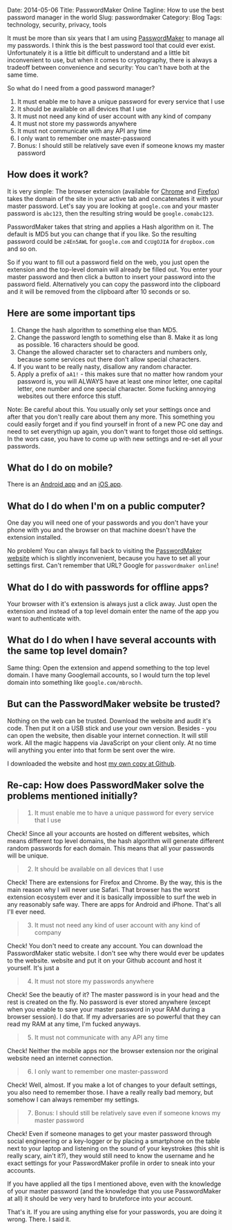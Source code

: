 Date: 2014-05-06
Title: PasswordMaker Online
Tagline: How to use the best password manager in the world
Slug: passwordmaker
Category: Blog
Tags: technology, security, privacy, tools

It must be more than six years that I am using
[PasswordMaker](http://www.passwordmaker.org/passwordmaker.html) to manage all
my passwords. I think this is the best password tool that could ever exist.
Unfortunately it is a little bit difficult to understand and a little bit
inconvenient to use, but when it comes to cryptography, there is always a
tradeoff between convenience and security: You can't have both at the same
time.

So what do I need from a good password manager?

1. It must enable me to have a unique password for every service that I use
2. It should be available on all devices that I use
3. It must not need any kind of user account with any kind of company
4. It must not store my passwords anywhere
5. It must not communicate with any API any time
6. I only want to remember one master-password
7. Bonus: I should still be relatively save even if someone knows my master password

## How does it work?

It is very simple: The browser extension (available for
[Chrome](https://chrome.google.com/webstore/detail/passwordmaker-pro/ocjkdaaapapjpmipmhiadedofjiokogj?hl=en)
and [Firefox](https://addons.mozilla.org/en-US/firefox/addon/passwordmaker/))
takes the domain of the site in your active tab and concatenates it with your
master password. Let's say you are looking at `google.com` and your master
password is `abc123`, then the resulting string would be
`google.comabc123`.

PasswordMaker takes that string and applies a Hash algorithm on it. The default
is MD5 but you can change that if you like. So the resulting password could be
`z4En5AWL` for `google.com` and `CcUgOJIA` for `dropbox.com` and so on.

So if you want to fill out a password field on the web, you just open the
extension and the top-level domain will already be filled out. You enter your
master password and then click a button to insert your password into the
password field. Alternatively you can copy the password into the clipboard and
it will be removed from the clipboard after 10 seconds or so.

## Here are some important tips

1. Change the hash algorithm to something else than MD5.
2. Change the password length to something else than 8. Make it as long as
   possible. 16 characters should be good.
3. Change the allowed character set to characters and numbers only, because
   some services out there don't allow special characters.
4. If you want to be really nasty, disallow any random character.
5. Apply a prefix of `aA1!` - this makes sure that no matter how random your
   password is, you will ALWAYS have at least one minor letter, one capital
   letter, one number and one special character. Some fucking annoying websites
   out there enforce this stuff.

Note: Be careful about this. You usually only set your settings once and after
that you don't really care about them any more. This something you could easily
forget and if you find yourself in front of a new PC one day and need to
set everythign up again, you don't want to forget those old settings. In the
wors case, you have to come up with new settings and re-set all your passwords.

## What do I do on mobile?

There is an [Android app](https://play.google.com/store/apps/details?id=org.passwordmaker.android)
and an [iOS app](https://itunes.apple.com/us/app/passwordmaker.org-password/id359001896?mt=8).

## What do I do when I'm on a public computer?

One day you will need one of your passwords and you don't have your phone with
you and the browser on that machine doesn't have the extension installed.

No problem! You can always fall back to visiting the
[PasswordMaker website](http://www.passwordmaker.org/passwordmaker.html)
which is slightly inconvenient, because you have to set all your settings
first. Can't remember that URL? Google for `passwordmaker online`!

## What do I do with passwords for offline apps?

Your browser with it's extension is always just a click away. Just open the
extension and instead of a top level domain enter the name of the app you want
to authenticate with.

## What do I do when I have several accounts with the same top level domain?

Same thing: Open the extension and append something to the top level domain.
I have many Googlemail accounts, so I would turn the top level domain into
something like `google.com/mbrochh`.

## But can the PasswordMaker website be trusted?

Nothing on the web can be trusted. Download the website and audit it's code.
Then put it on a USB stick and use your own version. Besides - you can open
the website, then disable your internet connection. It will still work. All
the magic happens via JavaScript on your client only. At no time will anything
you enter into that form be sent over the wire.

I downloaded the website and host [my own copy at Github](http://mbrochh.github.io/passwordmaker/).

## Re-cap: How does PasswordMaker solve the problems mentioned initially?

> 1) It must enable me to have a unique password for every service that I use

Check! Since all your accounts are hosted on different websites, which means
different top level domains, the hash algorithm will generate different random
passwords for each domain. This means that all your passwords will be unique.

> 2) It should be available on all devices that I use

Check! There are extensions for Firefox and Chrome. By the way, this is the
main reason why I will never use Safari. That browser has the worst extension
ecosystem ever and it is basically impossible to surf the web in any reasonably
safe way. There are apps for Android and iPhone. That's all I'll ever need.

> 3) It must not need any kind of user account with any kind of company

Check! You don't need to create any account. You can download the PasswordMaker
static website. I don't see why there would ever be updates to the website.
website and put it on your Github account and host it yourself. It's just a

> 4) It must not store my passwords anywhere

Check! See the beautiy of it? The master password is in your head and the rest
is created on the fly. No password is ever stored anywhere (except when you
enable to save your master password in your RAM during a browser session).  I
do that. If my adversaries are so powerful that they can read my RAM at any
time, I'm fucked anyways.

> 5) It must not communicate with any API any time

Check! Neither the mobile apps nor the browser extension nor the original website
need an internet connection.

> 6) I only want to remember one master-password

Check! Well, almost. If you make a lot of changes to your default settings,
you also need to remember those. I have a really really bad memory, but somehow
I can always remember my settings.

> 7) Bonus: I should still be relatively save even if someone knows my master password

Check! Even if someone manages to get your master password through social
engineering or a key-logger or by placing a smartphone on the table next to
your laptop and listening on the sound of your keystrokes (this shit is really
scary, ain't it?), they would still need to know the username and he exact
settings for your PasswordMaker profile in order to sneak into your accounts.

If you have applied all the tips I mentioned above, even with the knowledge of
your master password (and the knowledge that you use PasswordMaker at all) it
should be very very hard to bruteforce into your account.

That's it. If you are using anything else for your passwords, you are doing it
wrong. There. I said it.
